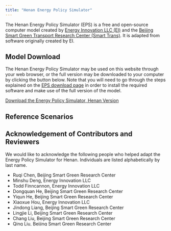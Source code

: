 ```yaml
---
title: "Henan Energy Policy Simulator"
---
```


The Henan Energy Policy Simulator (EPS) is a free and open-source computer model created by [Energy Innovation LLC (EI)](https://energyinnovation.org/) and the [Beijing Smart Green Transport Research Center (Smart Trans)](http://smart-trans.net/). It is adapted from software originally created by EI.

## Model Download

The Henan Energy Policy Simulator may be used on this website through your web browser, or the full version may be downloaded to your computer by clicking the button below. Note that you will need to go through the steps explained on the [EPS download page](../download) in order to install the required software and make use of the full version of the model.

<p><a href="https://wkf.ms/3Xj3Isa" class="btn">Download the Energy Policy Simulator, Henan Version</a></p>

## Reference Scenarios

## Acknowledgement of Contributors and Reviewers
We would like to acknowledge the following people who helped adapt the Energy Policy Simulator for Henan. Individuals are listed alphabetically by last name.

* Ruqi Chen, Beijing Smart Green Research Center
* Minshu Deng, Energy Innovation LLC
* Todd Finncannon, Energy Innovation LLC
* Dongquan He, Beijing Smart Green Research Center
* Yiqun He, Beijing Smart Green Research Center
* Xiaoxue Hou, Energy Innovation LLC
* Jindong Liang, Beijing Smart Green Research Center
* Lingjie Li, Beijing Smart Green Research Center
* Chang Liu, Beijing Smart Green Research Center
* Qing Liu, Beijing Smart Green Research Center
* Megan Mahajan, Energy Innovation LLC
* Robbie Orvis, Energy Innovation LLC
* Rui Wang, Beijing Smart Green Research Center
* Xiuli Zhang, Energy Innovation LLC
* Lele Zou, Climate Imperative Foundation
* Siqi Zu, Beijing Smart Green Research Center

## Version History

### **3.4.9 - March 1, 2025**

* Initial release

## Software License

The Energy Policy Simulator (EPS) is released under the GNU General Public License version 3 (GPLv3) or any later version and is free and open-source software. Refer to the [Software License](../software-license) page for full details.

## Image Credits
The rainbow bridge, Qingdao, Shandong, China<br/>
Thomas Chen<br/>
[https://unsplash.com/photos/cable-stayed-bridge-at-night-DwqRiLTBKLE](https://unsplash.com/photos/cable-stayed-bridge-at-night-DwqRiLTBKLE)<br/>
Unsplash License<br/>
Changes: Image has been cropped and a fade has been applied to the left side.
